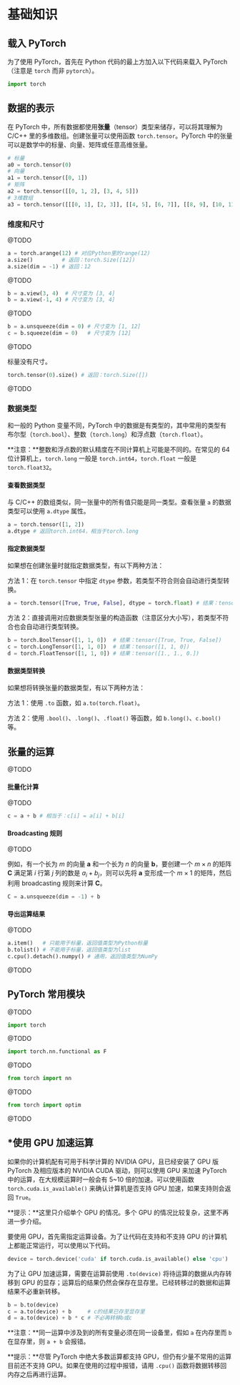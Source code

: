 # 基础知识

## 载入 PyTorch

为了使用 PyTorch，首先在 Python 代码的最上方加入以下代码来载入 PyTorch（注意是 `torch` 而非 `pytorch`）。

```py
import torch
```

## 数据的表示

在 PyTorch 中，所有数据都使用**张量**（tensor）类型来储存，可以将其理解为 C/C++ 里的多维数组。创建张量可以使用函数 `torch.tensor`。PyTorch 中的张量可以是数学中的标量、向量、矩阵或任意高维张量。

```py
# 标量
a0 = torch.tensor(0)
# 向量
a1 = torch.tensor([0, 1])
# 矩阵
a2 = torch.tensor([[0, 1, 2], [3, 4, 5]])
# 3维数组
a3 = torch.tensor([[[0, 1], [2, 3]], [[4, 5], [6, 7]], [[8, 9], [10, 11]], [[12, 13], [14, 15]]])
```

### 维度和尺寸

@TODO

```py
a = torch.arange(12) # 对应Python里的range(12)
a.size()         # 返回：torch.Size([12])
a.size(dim = -1) # 返回：12
```

@TODO

```py
b = a.view(3, 4)  # 尺寸变为 [3, 4]
b = a.view(-1, 4) # 尺寸变为 [3, 4]
```

@TODO

```py
b = a.unsqueeze(dim = 0) # 尺寸变为 [1, 12]
c = b.squeeze(dim = 0)   # 尺寸变为 [12]
```

@TODO

标量没有尺寸。

```py
torch.tensor(0).size() # 返回：torch.Size([])
```

@TODO

### 数据类型

和一般的 Python 变量不同，PyTorch 中的数据是有类型的，其中常用的类型有布尔型（`torch.bool`）、整数（`torch.long`）和浮点数（`torch.float`）。

**注意：**整数和浮点数的默认精度在不同计算机上可能是不同的。在常见的 64 位计算机上，`torch.long` 一般是 `torch.int64`，`torch.float` 一般是 `torch.float32`。

#### 查看数据类型

与 C/C++ 的数组类似，同一张量中的所有值只能是同一类型。查看张量 `a` 的数据类型可以使用 `a.dtype` 属性。

```py
a = torch.tensor([1, 2])
a.dtype # 返回torch.int64，相当于torch.long
```

#### 指定数据类型

如果想在创建张量时就指定数据类型，有以下两种方法：

方法 1：在 `torch.tensor` 中指定 `dtype` 参数，若类型不符合则会自动进行类型转换。

```py
a = torch.tensor([True, True, False], dtype = torch.float) # 结果：tensor([1., 1., 0.])
```

方法 2：直接调用对应数据类型张量的构造函数（注意区分大小写），若类型不符合也会自动进行类型转换。

```py
b = torch.BoolTensor([1, 1, 0])  # 结果：tensor([True, True, False])
c = torch.LongTensor([1, 1, 0])  # 结果：tensor([1, 1, 0])
d = torch.FloatTensor([1, 1, 0]) # 结果：tensor([1., 1., 0.])
```

#### 数据类型转换

如果想将转换张量的数据类型，有以下两种方法：

方法 1：使用 `.to` 函数，如 `a.to(torch.float)`。

方法 2：使用 `.bool()`、`.long()`、`.float()` 等函数，如 `b.long()`、`c.bool()` 等。

## 张量的运算

@TODO

#### 批量化计算

@TODO

```py
c = a + b # 相当于：c[i] = a[i] + b[i]
```

#### Broadcasting 规则

@TODO

例如，有一个长为 $m$ 的向量 $\boldsymbol a$ 和一个长为 $n$ 的向量 $\boldsymbol b$，要创建一个 $m\times n$ 的矩阵 $\boldsymbol C$ 满足第 $i$ 行第 $j$ 列的数是 $a_i+b_j$，则可以先将 $\boldsymbol a$ 变形成一个 $m\times 1$ 的矩阵，然后利用 broadcasting 规则来计算 $\boldsymbol C$。

```py
C = a.unsqueeze(dim = -1) + b
```

#### 导出运算结果

@TODO

```py
a.item()   # 只能用于标量，返回值类型为Python标量
b.tolist() # 不能用于标量，返回值类型为list
c.cpu().detach().numpy() # 通用，返回值类型为NumPy
```

@TODO

## PyTorch 常用模块

@TODO

```py
import torch
```

@TODO

```py
import torch.nn.functional as F
```

@TODO

```py
from torch import nn
```

@TODO

```py
from torch import optim
```

@TODO

## \*使用 GPU 加速运算

如果你的计算机配有可用于科学计算的 NVIDIA GPU，且已经安装了 GPU 版 PyTorch 及相应版本的 NVIDIA CUDA 驱动，则可以使用 GPU 来加速 PyTorch 中的运算，在大规模运算时一般会有 5~10 倍的加速。可以使用函数 `torch.cuda.is_available()` 来确认计算机是否支持 GPU 加速，如果支持则会返回 `True`。

**提示：**这里只介绍单个 GPU 的情况。多个 GPU 的情况比较复杂，这里不再进一步介绍。

要使用 GPU，首先需指定运算设备。为了让代码在支持和不支持 GPU 的计算机上都能正常运行，可以使用以下代码。

```py
device = torch.device('cuda' if torch.cuda.is_available() else 'cpu')
```

为了让 GPU 加速运算，需要在运算前使用 `.to(device)` 将待运算的数据从内存转移到 GPU 的显存；运算后的结果仍然会保存在显存里。已经转移过的数据和运算结果不必重新转移。

```py
b = b.to(device)
c = a.to(device) + b     # c的结果已存至显存里
d = a.to(device) + b * c # 不必再转移b或c
```

**注意：**同一运算中涉及到的所有变量必须在同一设备里，假如 `a` 在内存里而 `b` 在显存里，则 `a + b` 会报错。

**提示：**尽管 PyTorch 中绝大多数运算都支持 GPU，但仍有少量不常用的运算目前还不支持 GPU。如果在使用的过程中报错，请用 `.cpu()` 函数将数据转移回内存之后再进行运算。
